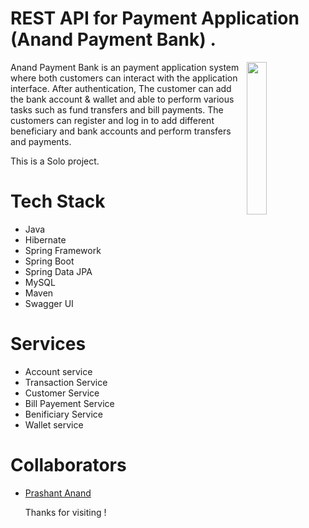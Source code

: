# REST API for Payment Application (Anand Payment Bank) .



<img
  align="right"
        width="25%"
        src="https://annax3.github.io/assests/Anand%20Payment%20Bank.gif"
        alt=""
      /> 
Anand Payment Bank is an payment application system where both customers can interact with the application interface. After authentication, The customer can add the bank account & wallet and able to perform various tasks such as fund transfers and bill payments. The customers can register and log in to add different beneficiary and bank accounts and perform transfers and payments.

This is a Solo project.

# Tech Stack
- Java
- Hibernate
- Spring Framework
- Spring Boot
- Spring Data JPA
- MySQL
- Maven
- Swagger UI


# Services

- Account service
- Transaction Service
- Customer Service
- Bill Payement Service
- Benificiary Service 
- Wallet service




# Collaborators

- [Prashant Anand](https://github.com/annax3)


   Thanks for visiting !



